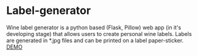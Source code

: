 # Label-generator
Wine label generator is a python based (Flask, Pillow) web app (in it's developing stage) that allows users to create personal wine labels. Labels are generated in *.jpg files and can be printed on a label paper-sticker.
[DEMO](https://ignasand.pythonanywhere.com/label)
